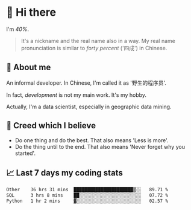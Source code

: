 # 👋 Hi there

I'm *40%*.

> It's a nickname and the real name also in a way.
> My real name pronunciation is similar to *forty percent* ('四成') in Chinese.

## :speech_balloon: About me

An informal developer. In Chinese, I'm called it as '野生的程序员'.

In fact, _development_ is not my main work. It's my hobby.

Actually, I'm a data scientist, especially in geographic data mining.

## :see_no_evil: Creed which I believe

- Do one thing and do the best. That also means 'Less is more'.
- Do the thing until to the end. That also means 'Never forget why you started'.

## :chart_with_upwards_trend: Last 7 days my coding stats

<!--START_SECTION:waka-->

```txt
Other    36 hrs 31 mins  ██████████████████████▒░░   89.71 %
SQL      3 hrs 8 mins    ██░░░░░░░░░░░░░░░░░░░░░░░   07.72 %
Python   1 hr 2 mins     ▓░░░░░░░░░░░░░░░░░░░░░░░░   02.57 %
```

<!--END_SECTION:waka-->
